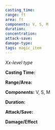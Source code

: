 ```yaml
---
casting_time: 
range: ft
area: ft
components: V, S, M
duration: 
concentration: 
attack-save: 
damage-type: 
tags: magic_item
---
```

*Xx-level type*

**Casting Time:** 

**Range/Area:**

**Components:** V, S, M 

**Duration:** 

**Attack/Save:** 

**Damage/Effect** 